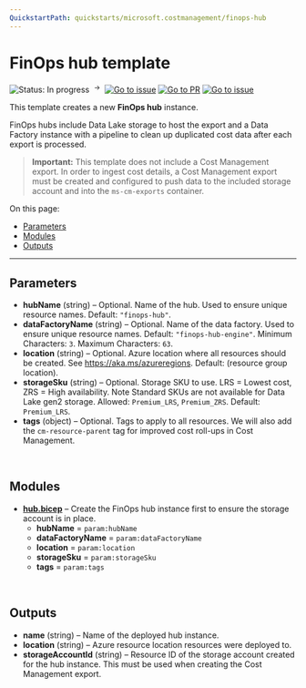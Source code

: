 ```yaml
---
QuickstartPath: quickstarts/microsoft.costmanagement/finops-hub
---
```


# FinOps hub template

![Status: In progress](https://img.shields.io/badge/status-in%20progress-blue) &nbsp;<sup>→</sup>&nbsp;
[![Go to issue](https://img.shields.io/github/issues/detail/state/microsoft/cloud-hubs/1)](https://github.com/microsoft/cloud-hubs/issues/1)
[![Go to PR](https://img.shields.io/github/pulls/detail/state/microsoft/cloud-hubs/21)](https://github.com/microsoft/cloud-hubs/pulls/21)
[![Go to issue](https://img.shields.io/github/issues/detail/state/microsoft/cloud-hubs/23)](https://github.com/microsoft/cloud-hubs/issues/23)

This template creates a new **FinOps hub** instance.

FinOps hubs include Data Lake storage to host the export and a Data Factory instance with a pipeline to clean up duplicated cost data after each export is processed.

> **Important:** This template does not include a Cost Management export. In order to ingest cost details, a Cost Management export must be created and configured to push data to the included storage account and into the `ms-cm-exports` container.

On this page:

- [Parameters](#parameters)
- [Modules](#modules)
- [Outputs](#outputs)

---

## Parameters

- **hubName** (string) – Optional. Name of the hub. Used to ensure unique resource names. Default: `"finops-hub"`.
- **dataFactoryName** (string) – Optional. Name of the data factory. Used to ensure unique resource names. Default: `"finops-hub-engine"`. Minimum Characters: `3`. Maximum Characters: `63`.
- **location** (string) – Optional. Azure location where all resources should be created. See https://aka.ms/azureregions. Default: (resource group location).
- **storageSku** (string) – Optional. Storage SKU to use. LRS = Lowest cost, ZRS = High availability. Note Standard SKUs are not available for Data Lake gen2 storage. Allowed: `Premium_LRS`, `Premium_ZRS`. Default: `Premium_LRS`.
- **tags** (object) – Optional. Tags to apply to all resources. We will also add the `cm-resource-parent` tag for improved cost roll-ups in Cost Management.

<br>

## Modules

- **[hub.bicep](./modules/hub.md)** – Create the FinOps hub instance first to ensure the storage account is in place.
  - **hubName** = `param:hubName`
  - **dataFactoryName** = `param:dataFactoryName`
  - **location** = `param:location`
  - **storageSku** = `param:storageSku`
  - **tags** = `param:tags`

<br>

## Outputs

- **name** (string) – Name of the deployed hub instance.
- **location** (string) – Azure resource location resources were deployed to.
- **storageAccountId** (string) – Resource ID of the storage account created for the hub instance. This must be used when creating the Cost Management export.

<br>
